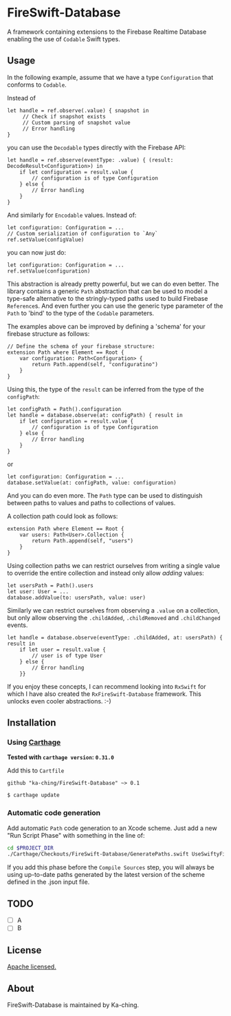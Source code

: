 # FireSwift-Database
A framework containing extensions to the Firebase Realtime Database enabling the use of `Codable` Swift types.

## Usage

In the following example, assume that we have a type `Configuration` that conforms to `Codable`.

Instead of 
```
let handle = ref.observe(.value) { snapshot in
     // Check if snapshot exists
     // Custom parsing of snapshot value
     // Error handling
}
```
you can use the `Decodable` types directly with the Firebase API:

```
let handle = ref.observe(eventType: .value) { (result: DecodeResult<Configuration>) in
    if let configuration = result.value {
        // configuration is of type Configuration
    } else {
        // Error handling
    }
}
```

And similarly for `Encodable` values.
Instead of:
```
let configuration: Configuration = ...
// Custom serialization of configuration to `Any`
ref.setValue(configValue)
```
you can now just do:
```
let configuration: Configuration = ...
ref.setValue(configuration)
```

This abstraction is already pretty powerful, but we can do even better.
The library contains a generic `Path` abstraction that can be used to model a type-safe alternative to the stringly-typed paths used to build Firebase `Reference`s. And even further you can use the generic type parameter of the `Path` to 'bind' to the type of the `Codable` parameters.

The examples above can be improved by defining a 'schema' for your firebase structure as follows:
```
// Define the schema of your firebase structure:
extension Path where Element == Root {
    var configuration: Path<Configuration> {
        return Path.append(self, "configuratino")
    }
}
```

Using this, the type of the `result` can be inferred from the type of the `configPath`: 
```
let configPath = Path().configuration
let handle = database.observe(at: configPath) { result in
    if let configuration = result.value {
        // configuration is of type Configuration
    } else {
        // Error handling
    }
}
```
or
```
let configuration: Configuration = ...
database.setValue(at: configPath, value: configuration)
```

And you can do even more. The `Path` type can be used to distinguish between paths to values and paths to collections of values.

A collection path could look as follows:
```
extension Path where Element == Root {
    var users: Path<User>.Collection {
        return Path.append(self, "users")
    }
}
```
Using collection paths we can restrict ourselves from writing a single value to override the entire collection and instead only allow _adding_ values:
```
let usersPath = Path().users
let user: User = ...
database.addValue(to: usersPath, value: user)
```
Similarly we can restrict ourselves from observing a `.value` on a collection, but only allow observing the `.childAdded`,  `.childRemoved` and `.childChanged` events.
```
let handle = database.observe(eventType: .childAdded, at: usersPath) { result in
    if let user = result.value {
        // user is of type User
    } else {
        // Error handling
    }}
```

If you enjoy these concepts, I can recommend looking into `RxSwift` for which I have also created the `RxFireSwift-Database` framework. This unlocks even cooler abstractions. :-)


## Installation

### Using [Carthage](https://github.com/Carthage/Carthage)

**Tested with `carthage version`: `0.31.0`**

Add this to `Cartfile`

```
github "ka-ching/FireSwift-Database" ~> 0.1
```

```bash
$ carthage update
```

### Automatic code generation

Add automatic `Path` code generation to an Xcode scheme. Just add a new "Run Script Phase" with something in the line of:

```bash
cd $PROJECT_DIR
./Carthage/Checkouts/FireSwift-Database/GeneratePaths.swift UseSwiftyFirebase/Resources/chatrooms.json > UseSwiftyFirebase/Generated/ChatroomPaths.swift
```

If you add this phase before the `Compile Sources` step, you will always be using up-to-date paths generated by the latest version of the scheme defined in the .json input file.

## TODO

- [ ] A
- [ ] B

## License

[Apache licensed.](LICENSE)

## About

FireSwift-Database is maintained by Ka-ching.

